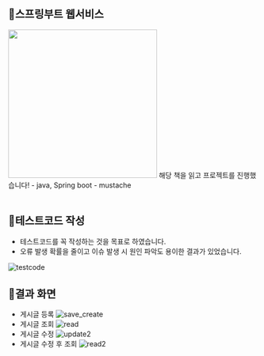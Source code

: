 ## 🌟스프링부트 웹서비스
<img src="https://github.com/8-weeks-later/springboot-webservice/assets/75241542/58ed9bfd-89d8-4b7c-bff5-b476e5fd8ce3" width="300"/>
해당 책을 읽고 프로젝트를 진행했습니다!
- java, Spring boot
- mustache

<br/>
<br/>

## 🌟테스트코드 작성
- 테스트코드를 꼭 작성하는 것을 목표로 하였습니다.
- 오류 발생 확률을 줄이고 이슈 발생 시 원인 파악도 용이한 결과가 있었습니다.

![testcode](https://github.com/8-weeks-later/springboot-webservice/assets/75241542/45646528-0504-496b-b392-3dd086e0f1b1)

## 🌟결과 화면
- 게시글 등록
![save_create](https://github.com/8-weeks-later/springboot-webservice/assets/75241542/650accf3-dbe6-47ea-989e-da07196082bc)
- 게시글 조회
![read](https://github.com/8-weeks-later/springboot-webservice/assets/75241542/2a72ccea-01cb-4704-ba1d-4f77fe2d977c)
- 게시글 수정
![update2](https://github.com/8-weeks-later/springboot-webservice/assets/75241542/bbf2a45c-4bea-4248-bdee-f3481e69bd08)
- 게시글 수정 후 조회
![read2](https://github.com/8-weeks-later/springboot-webservice/assets/75241542/c4383344-6bb6-4726-84ec-01b27b5d707d)
